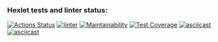 ### Hexlet tests and linter status:
[![Actions Status](https://github.com/ShiY4/frontend-project-46/actions/workflows/hexlet-check.yml/badge.svg)](https://github.com/ShiY4/frontend-project-46/actions)
[![linter](https://github.com/ShiY4/frontend-project-46/actions/workflows/github-actions-demo.yml/badge.svg)](https://github.com/ShiY4/frontend-project-46/actions/workflows/github-actions-demo.yml)
[![Maintainability](https://api.codeclimate.com/v1/badges/2dac132f3526417f5f22/maintainability)](https://codeclimate.com/github/ShiY4/frontend-project-46/maintainability)
[![Test Coverage](https://api.codeclimate.com/v1/badges/2dac132f3526417f5f22/test_coverage)](https://codeclimate.com/github/ShiY4/frontend-project-46/test_coverage)
[![asciicast](https://asciinema.org/a/ct4WlwXSdtmErfTBIc5kjXTeV.svg)](https://asciinema.org/a/ct4WlwXSdtmErfTBIc5kjXTeV)
[![asciicast](https://asciinema.org/a/Y4LgF3KjktgN2v1eeaXQOYiBl.svg)](https://asciinema.org/a/Y4LgF3KjktgN2v1eeaXQOYiBl)
